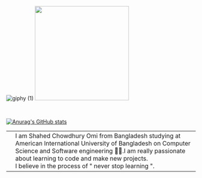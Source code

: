 ![giphy (1)](https://user-images.githubusercontent.com/62134536/138179396-9e04ce22-12a3-4c5e-b9e6-fe1b09a181aa.gif)
<img src="/62134536/138179396-9e04ce22-12a3-4c5e-b9e6-fe1b09a181aa.gif" width="250" height="250"/>
<table border="0">
 <tr>
    <td></td>
    <td>I am Shahed Chowdhury Omi from Bangladesh studying at American International University of Bangladesh on Computer Science and Software engineering 👨‍💻.I am really     passionate about learning to code and make new projects. <br/>
I believe in the process of " never stop learning ".
  </td>
 </tr>

<br/>


[![Anurag's GitHub stats](https://github-readme-stats.vercel.app/api?username=Shahed1998)](https://github.com/anuraghazra/github-readme-stats)
 


